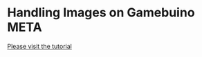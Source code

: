 # Handling Images on Gamebuino META

[Please visit the tutorial](https://m1cr0lab-gamebuino.github.io/gb-images/en/)